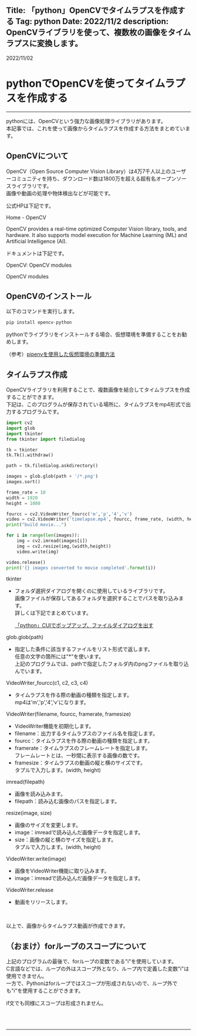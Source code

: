 Title: 「python」OpenCVでタイムラプスを作成する
Tag: python
Date: 2022/11/2
description: OpenCVライブラリを使って、複数枚の画像をタイムラプスに変換します。
---

2022/11/02

# pythonでOpenCVを使ってタイムラプスを作成する

---

pythonには、OpenCVという強力な画像処理ライブラリがあります。  
本記事では、これを使って画像からタイムラプスを作成する方法をまとめています。

## OpenCVについて

OpenCV（Open Source Computer Vision Library）は4万7千人以上のユーザーコミュニティを持ち、ダウンロード数は1800万を超える超有名オープンソースライブラリです。  
画像や動画の処理や物体検出などが可能です。  

公式HPは下記です。  

<a href="https://opencv.org/" style="text-decoration: none;">
<div class="link-box"><div class="img-box"><div style="background-image: url('https://opencv.org/wp-content/uploads/2020/11/OpenCV_logo_black_.jpg');"></div></div><div class="text-box"><p class="title">Home - OpenCV</p><p class="description">OpenCV provides a real-time optimized Computer Vision library, tools, and hardware. It also supports model execution for Machine Learning (ML) and Artificial Intelligence (AI).</p></div></div>
</a>

ドキュメントは下記です。  

<a href="https://docs.opencv.org/4.x/" style="text-decoration: none;">
<div class="link-box"><div class="img-box"><div style="background-image: url('https://docs.opencv.org/4.x/opencv-logo-small.png');"></div></div><div class="text-box"><p class="title">OpenCV: OpenCV modules</p><p class="description">OpenCV modules</p></div></div>
</a>

## OpenCVのインストール

以下のコマンドを実行します。  

```python
pip install opencv-python
```

pythonでライブラリをインストールする場合、仮想環境を準備することをお勧めします。  

（参考）<span class="link"></span>[pipenvを使用した仮想環境の準備方法](https://yamaccu.github.io/tils/20210820-Python-pipenv)  

## タイムラプス作成

OpenCVライブラリを利用することで、複数画像を結合してタイムラプスを作成することができます。  
下記は、このプログラムが保存されている場所に、タイムラプスをmp4形式で出力するプログラムです。  

```python
import cv2
import glob
import tkinter
from tkinter import filedialog

tk = tkinter
tk.Tk().withdraw()

path = tk.filedialog.askdirectory()

images = glob.glob(path + '/*.png')
images.sort()

frame_rate = 10
width = 1920
height = 1080

fourcc = cv2.VideoWriter_fourcc('m','p','4','v')
video = cv2.VideoWriter('timelapse.mp4', fourcc, frame_rate, (width, height))
print("build movie...")

for i in range(len(images)):
    img = cv2.imread(images[i])
    img = cv2.resize(img,(width,height))
    video.write(img)

video.release()
print('{} images converted to movie completed'.format(i))
```

tkinter

* フォルダ選択ダイアログを開くのに使用しているライブラリです。  
  画像ファイルが保存してあるフォルダを選択することでパスを取り込みます。    
  詳しくは下記でまとめています。   

  <span class="link"></span>[「python」CUIでポップアップ、ファイルダイアログを出す](https://yamaccu.github.io/tils/20221010-Python-popup)  

glob.glob(path)

* 指定した条件に該当するファイルをリスト形式で返します。  
  任意の文字の箇所には"*"を使います。  
  上記のプログラムでは、pathで指定したフォルダ内のpngファイルを取り込んでいます。  

VideoWriter_fourcc(c1, c2, c3, c4)

* タイムラプスを作る際の動画の種類を指定します。  
  mp4は'm','p','4','v'になります。  

VideoWriter(filename, fourcc, framerate, framesize)

* VideoWriter機能を初期化します。
* filename：出力するタイムラプスのファイル名を指定します。  
* fourcc：タイムラプスを作る際の動画の種類を指定します。  
* framerate：タイムラプスのフレームレートを指定します。  
  フレームレートとは、一秒間に表示する画像の数です。  
* framesize：タイムラプスの動画の縦と横のサイズです。  
  タプルで入力します。(width, height)

imread(filepath)

* 画像を読み込みます。  
* filepath：読み込む画像のパスを指定します。  

resize(image, size)

* 画像のサイズを変更します。  
* image：imreadで読み込んだ画像データを指定します。  
* size：画像の縦と横のサイズを指定します。  
  タプルで入力します。(width, height)

VideoWriter.write(image)

* 画像をVideoWriter機能に取り込みます。
* image：imreadで読み込んだ画像データを指定します。  

VideoWriter.release

* 動画をリリースします。

<br>

以上で、画像からタイムラプス動画が作成できます。  


## （おまけ）forループのスコープについて

上記のプログラムの最後で、forループの変数である"i"を使用しています。  
C言語などでは、ループの外はスコープ外となり、ループ内で定義した変数"i"は使用できません。  
一方で、Pythonはforループではスコープが形成されないので、ループ外でも"i"を使用することができます。  

if文でも同様にスコープは形成されません。  

<br>
<br>

---